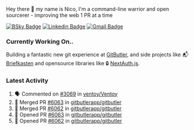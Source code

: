
Hey there 👋 my name is Nico, I'm a command-line warrior and open sourcerer - improving the web 1 PR at a time

[![BSky Badge](https://img.shields.io/badge/-%20%40ndo.dev%20-%200285FF?style=flat-square&logo=bluesky&color=%23161e27)](https://bsky.app/profile/ndo.dev) [![Linkedin Badge](https://img.shields.io/badge/-ndom91-blue?style=flat-square&logo=Linkedin&logoColor=white&link=https://www.linkedin.com/in/ndom91/)](https://www.linkedin.com/in/ndom91/) [![Gmail Badge](https://img.shields.io/badge/-yo@ndo.dev-c14438?style=flat-square&logo=mail.ru&logoColor=white&link=mailto:yo@ndo.dev)](mailto:yo@ndo.dev)

### Currently Working On..

Building a fantastic new git experience at [GitButler](https://github.com/gitbutlerapp), and side projects like 📬 [Briefkasten](https://briefkastenhq.com) and opensource libraries like 🔒 [NextAuth.js](https://github.com/nextauthjs/next-auth).

<!--START_SECTION_PROFILE_VIEWS:readme-info-->
<!--END_SECTION_PROFILE_VIEWS:readme-info-->

<!--START_SECTION_DAILY_COMMIT:readme-info-->
<!--END_SECTION_DAILY_COMMIT:readme-info-->

<!--START_SECTION_WEEKLY_COMMIT:readme-info-->
<!--END_SECTION_WEEKLY_COMMIT:readme-info-->

### Latest Activity

<!--START_SECTION:activity-->
1. 🗣 Commented on [#3069](https://github.com/ventoy/Ventoy/issues/3069#issuecomment-2610275865) in [ventoy/Ventoy](https://github.com/ventoy/Ventoy)
2. 🎉 Merged PR [#6063](https://github.com/gitbutlerapp/gitbutler/pull/6063) in [gitbutlerapp/gitbutler](https://github.com/gitbutlerapp/gitbutler)
3. 🎉 Merged PR [#6062](https://github.com/gitbutlerapp/gitbutler/pull/6062) in [gitbutlerapp/gitbutler](https://github.com/gitbutlerapp/gitbutler)
4. 💪 Opened PR [#6063](https://github.com/gitbutlerapp/gitbutler/pull/6063) in [gitbutlerapp/gitbutler](https://github.com/gitbutlerapp/gitbutler)
5. 💪 Opened PR [#6062](https://github.com/gitbutlerapp/gitbutler/pull/6062) in [gitbutlerapp/gitbutler](https://github.com/gitbutlerapp/gitbutler)
<!--END_SECTION:activity-->
